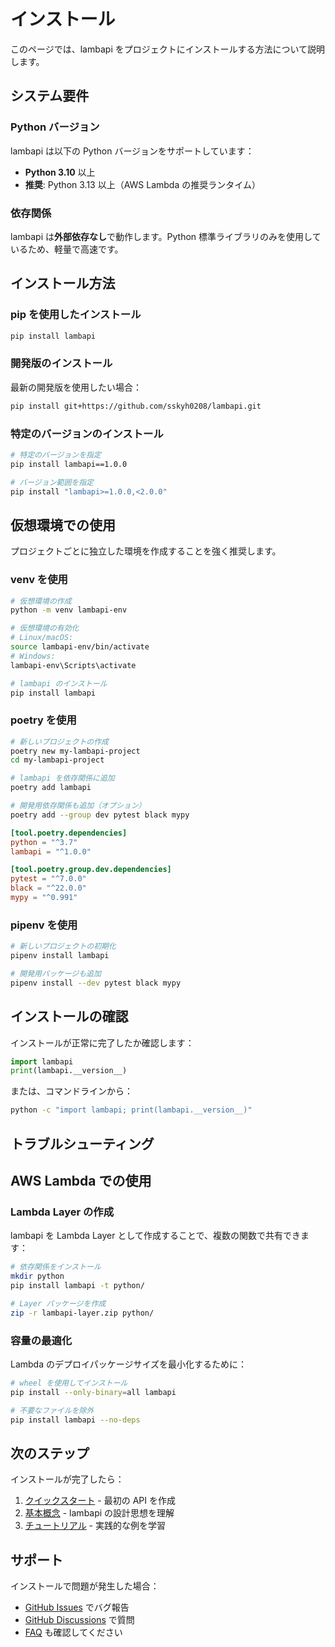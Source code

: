 # インストール

このページでは、lambapi をプロジェクトにインストールする方法について説明します。

## システム要件

### Python バージョン

lambapi は以下の Python バージョンをサポートしています：

- **Python 3.10** 以上
- **推奨**: Python 3.13 以上（AWS Lambda の推奨ランタイム）

### 依存関係

lambapi は**外部依存なし**で動作します。Python 標準ライブラリのみを使用しているため、軽量で高速です。

## インストール方法

### pip を使用したインストール

```bash
pip install lambapi
```

### 開発版のインストール

最新の開発版を使用したい場合：

```bash
pip install git+https://github.com/sskyh0208/lambapi.git
```

### 特定のバージョンのインストール

```bash
# 特定のバージョンを指定
pip install lambapi==1.0.0

# バージョン範囲を指定
pip install "lambapi>=1.0.0,<2.0.0"
```

## 仮想環境での使用

プロジェクトごとに独立した環境を作成することを強く推奨します。

### venv を使用

```bash
# 仮想環境の作成
python -m venv lambapi-env

# 仮想環境の有効化
# Linux/macOS:
source lambapi-env/bin/activate
# Windows:
lambapi-env\Scripts\activate

# lambapi のインストール
pip install lambapi
```

### poetry を使用

```bash
# 新しいプロジェクトの作成
poetry new my-lambapi-project
cd my-lambapi-project

# lambapi を依存関係に追加
poetry add lambapi

# 開発用依存関係も追加（オプション）
poetry add --group dev pytest black mypy
```

```toml title="pyproject.toml"
[tool.poetry.dependencies]
python = "^3.7"
lambapi = "^1.0.0"

[tool.poetry.group.dev.dependencies]
pytest = "^7.0.0"
black = "^22.0.0"
mypy = "^0.991"
```

### pipenv を使用

```bash
# 新しいプロジェクトの初期化
pipenv install lambapi

# 開発用パッケージも追加
pipenv install --dev pytest black mypy
```

## インストールの確認

インストールが正常に完了したか確認します：

```python
import lambapi
print(lambapi.__version__)
```

または、コマンドラインから：

```bash
python -c "import lambapi; print(lambapi.__version__)"
```

## トラブルシューティング

## AWS Lambda での使用

### Lambda Layer の作成

lambapi を Lambda Layer として作成することで、複数の関数で共有できます：

```bash
# 依存関係をインストール
mkdir python
pip install lambapi -t python/

# Layer パッケージを作成
zip -r lambapi-layer.zip python/
```

### 容量の最適化

Lambda のデプロイパッケージサイズを最小化するために：

```bash
# wheel を使用してインストール
pip install --only-binary=all lambapi

# 不要なファイルを除外
pip install lambapi --no-deps
```

## 次のステップ

インストールが完了したら：

1. [クイックスタート](quickstart.md) - 最初の API を作成
2. [基本概念](concepts.md) - lambapi の設計思想を理解
3. [チュートリアル](../tutorial/basic-api.md) - 実践的な例を学習

## サポート

インストールで問題が発生した場合：

- [GitHub Issues](https://github.com/sskyh0208/lambapi/issues) でバグ報告
- [GitHub Discussions](https://github.com/sskyh0208/lambapi/discussions) で質問
- [FAQ](../guides/troubleshooting.md) も確認してください
